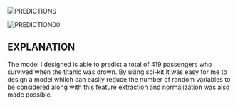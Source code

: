 ![PREDICTIONS](https://user-images.githubusercontent.com/61597800/126048788-dc885034-11a6-4258-95f6-4b8dba8a8dd5.PNG)

![PREDICTION00](https://user-images.githubusercontent.com/61597800/126048793-c5600495-04ed-42e7-a82f-5b799781b08d.PNG)

<h2>EXPLANATION</h2>
The model I designed is able to predict a total of 419 passengers who survived when the titanic was drown. 
By using sci-kit it was easy for me to design a model whiich can easily reduce the number of random variables to be considered along with this feature extraction and normalization was also made possible.

